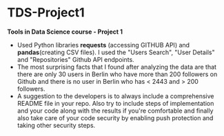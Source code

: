 # TDS-Project1
**Tools in Data Science course - Project 1**

- Used Python libraries ****requests**** (accessing GITHUB API) and ****pandas****(creating CSV files). I used the "Users Search", "User Details" and "Repositories" Github API endpoints.
- The most surprising facts that I found after analyzing the data are that there are only 30 users in Berlin who have more than 200 followers on Github and there is no user in Berlin who has < 2443 and > 200 followers.
- A suggestion to the developers is to always include a comprehensive README file in your repo. Also try to include steps of implementation and your code along with the results if you're comfortable and finally also take care of your code security by enabling push protection and taking other security steps.
